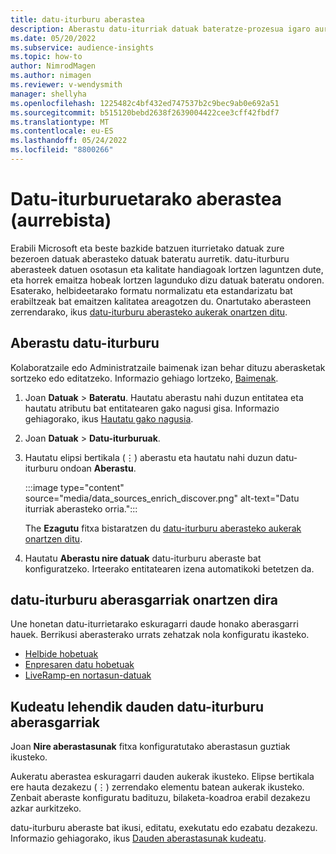 ```yaml
---
title: datu-iturburu aberastea
description: Aberastu datu-iturriak datuak bateratze-prozesua igaro aurretik.
ms.date: 05/20/2022
ms.subservice: audience-insights
ms.topic: how-to
author: NimrodMagen
ms.author: nimagen
ms.reviewer: v-wendysmith
manager: shellyha
ms.openlocfilehash: 1225482c4bf432ed747537b2c9bec9ab0e692a51
ms.sourcegitcommit: b515120bebd2638f2639004422cee3cff42fbdf7
ms.translationtype: MT
ms.contentlocale: eu-ES
ms.lasthandoff: 05/24/2022
ms.locfileid: "8800266"
---
```

# <a name="enrichment-for-data-sources-preview"></a>Datu-iturburuetarako aberastea (aurrebista)

Erabili Microsoft eta beste bazkide batzuen iturrietako datuak zure bezeroen datuak aberasteko datuak bateratu aurretik. datu-iturburu aberasteek datuen osotasun eta kalitate handiagoak lortzen laguntzen dute, eta horrek emaitza hobeak lortzen lagunduko dizu datuak bateratu ondoren. Esaterako, helbideetarako formatu normalizatu eta estandarizatu bat erabiltzeak bat emaitzen kalitatea areagotzen du. Onartutako aberasteen zerrendarako, ikus [datu-iturburu aberasteko aukerak onartzen ditu](#supported-data-source-enrichments).

## <a name="enrich-a-data-source"></a>Aberastu datu-iturburu

Kolaboratzaile edo Administratzaile baimenak izan behar dituzu aberasketak sortzeko edo editatzeko. Informazio gehiago lortzeko, [Baimenak](permissions.md).  

1. Joan **Datuak** > **Bateratu**. Hautatu aberastu nahi duzun entitatea eta hautatu atributu bat entitatearen gako nagusi gisa. Informazio gehiagorako, ikus [Hautatu gako nagusia](map-entities.md#select-primary-key-and-semantic-type-for-attributes).

1. Joan **Datuak** > **Datu-iturburuak**.

1. Hautatu elipsi bertikala (&vellip;) aberastu eta hautatu nahi duzun datu-iturburu ondoan **Aberastu**.

   :::image type="content" source="media/data_sources_enrich_discover.png" alt-text="Datu iturriak aberasteko orria.":::

   The **Ezagutu** fitxa bistaratzen du [datu-iturburu aberasteko aukerak onartzen ditu](#supported-data-source-enrichments).

1. Hautatu **Aberastu nire datuak** datu-iturburu aberaste bat konfiguratzeko. Irteerako entitatearen izena automatikoki betetzen da.

## <a name="supported-data-source-enrichments"></a>datu-iturburu aberasgarriak onartzen dira

Une honetan datu-iturrietarako eskuragarri daude honako aberasgarri hauek. Berrikusi aberasterako urrats zehatzak nola konfiguratu ikasteko.

- [Helbide hobetuak](enrichment-enhanced-addresses.md)
- [Enpresaren datu hobetuak](enrichment-enhanced-company-data.md)
- [LiveRamp-en nortasun-datuak](enrichment-liveramp.md)

## <a name="manage-existing-data-source-enrichments"></a>Kudeatu lehendik dauden datu-iturburu aberasgarriak

Joan **Nire aberastasunak** fitxa konfiguratutako aberastasun guztiak ikusteko.

Aukeratu aberastea eskuragarri dauden aukerak ikusteko. Elipse bertikala ere hauta dezakezu (&vellip;) zerrendako elementu batean aukerak ikusteko. Zenbait aberaste konfiguratu badituzu, bilaketa-koadroa erabil dezakezu azkar aurkitzeko.

datu-iturburu aberaste bat ikusi, editatu, exekutatu edo ezabatu dezakezu. Informazio gehiagorako, ikus [Dauden aberastasunak kudeatu](enrichment-hub.md).
